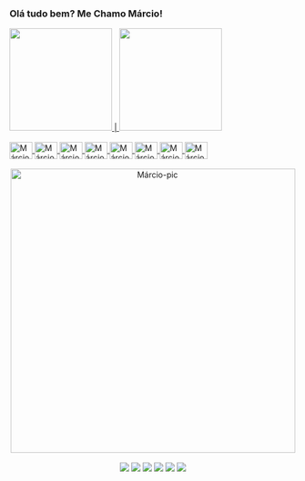 ### Olá tudo bem? Me Chamo Márcio!

<div align="Ringth">
 <a href="https://github.com/marcio-sgomes">
  <img height="180em" src="https://github-readme-stats.vercel.app/api?username=marcio-sgomes&show_icons=true&theme=tokyonight& include_all_commits=true&count_private=true"/> |
  <img height="180em" src="https://github-readme-stats.vercel.app/api/top-langs/?username=marcio-sgomes&layout=compact&langs_count=7&theme=tokyonight"/>
</div>

<link rel="stylesheet" href="https://cdn.jsdelivr.net/gh/devicons/devicon@v2.15.1/devicon.min.css">

<div style="display: inline_block"><br>
  <img align="center" alt="Márcio-Js" height="30" width="40" src="https://cdn.jsdelivr.net/gh/devicons/devicon/icons/javascript/javascript-original.svg">
  <img align="center" alt="Márcio-React" height="30" width="40" src="https://cdn.jsdelivr.net/gh/devicons/devicon/icons/react/react-original-wordmark.svg">
  <img align="center" alt="Márcio-HTML" height="30" width="40" src="https://cdn.jsdelivr.net/gh/devicons/devicon/icons/html5/html5-original-wordmark.svg">
  <img align="center" alt="Márcio-CSS" height="30" width="40" src="https://cdn.jsdelivr.net/gh/devicons/devicon/icons/css3/css3-original-wordmark.svg">
  <img align="center" alt="Márcio-Csharp" height="30" width="40" src="https://cdn.jsdelivr.net/gh/devicons/devicon/icons/csharp/csharp-original.svg">
  <img align="center" alt="Márcio-Java" height="30" width="40" src="https://cdn.jsdelivr.net/gh/devicons/devicon/icons/java/java-original-wordmark.svg">
  <img  align="center" alt="Márcio-Canvas" height="30" width="40" src="https://cdn.jsdelivr.net/gh/devicons/devicon/icons/canva/canva-original.svg">
  <img  align="center" alt="Márcio-.NetCore" height="30" width="40" src="https://cdn.jsdelivr.net/gh/devicons/devicon/icons/dotnetcore/dotnetcore-original.svg"> 
</div>


  
<div align="center"><br>
  <img align="center" alt="Márcio-pic" height="500"  width="500" style="aling="center";" src="https://i.pinimg.com/originals/e0/1f/cb/e01fcb86cc0e7e5632c6323c1cc0023d.gif">
</div>

<div align="center" ><br>
  <a href="https://www.youtube.com/channel/UC0kO_LePkjnXr2pxdH6wM7w" target="_blank"><img src="https://img.shields.io/badge/YouTube-FF0000?style=for-the-badge&logo=youtube&logoColor=white" target="_blank"></a>
  <a href="https://www.instagram.com/marciogomes_1/" target="_blank"><img src="https://img.shields.io/badge/Instagram-E4405F?style=for-the-badge&logo=instagram&logoColor=white"></a>
  <a href="Márcio Gomes#2636" target="_blank"><img src="https://img.shields.io/badge/Discord-7289DA?style=for-the-badge&logo=discord&logoColor=white"></a>
  <a href = "mailto:marcio.sant.gomes@gmail.com"><img src="https://img.shields.io/badge/-Gmail-%23333?style=for-the-badge&logo=gmail&logoColor=white" destino ="_blank"></a>
  <a href="https://www.linkedin.com/in/marciosgomes2781990/" target="_blank"><img src="https://img.shields.io/badge/LinkedIn-0077B5?style=for-the-badge&logo=linkedin&logoColor=white"><a>
  <a href="https://github.com/marcio-sgomes" target="_blank"><img src="https://img.shields.io/badge/GitHub-100000?style=for-the-badge&logo=github&logoColor=white"></a>
</div>
<!--
**marcio-sgomes/marcio-sgomes** is a ✨ _special_ ✨ repository because its `README.md` (this file) appears on your GitHub profile.

Here are some ideas to get you started:

- 🌱 I’m currently learning ...
- 👯 I’m looking to collaborate on ...
- 🤔 I’m looking for help with ...
- 💬 Ask me about ...
- 📫 How to reach me: ...
- 😄 Pronouns: ...
- ⚡ Fun fact: ...
-->
